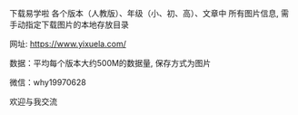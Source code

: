 下载易学啦 各个版本（人教版）、年级（小、初、高）、文章中 所有图片信息, 需手动指定下载图片的本地存放目录

网址: https://www.yixuela.com/

数据：平均每个版本大约500M的数据量, 保存方式为图片

微信：why19970628

欢迎与我交流
